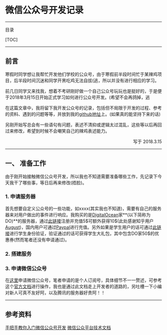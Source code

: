 ﻿# 微信公众号开发记录

---

目录

[TOC]

---

## 前言

寒假时同学想让我帮忙开发他们学校的公众号，由于寒假前半段时间忙于某辣鸡项目，后半段时间沉迷和同学开黑吃鸡无法自拔(逃，所以并没有进行相应的学习。

前几日同学又来找我，想着不考研刚好做一个自己公众号玩玩也是挺好的，于是便于2018年3月15日开始正式学习如何进行公众号开发。(希望不会再鸽掉，逃

在这篇文章中，我将留下我开发公众号的记录，包括但不局限于开发的过程、参考的资料、遇到的问题等等，并放到我的[github地址](https://github.com/KnowYuse)上。(如果真的能坚持下来的话)

另刚开始写总会有一些语句有问题，表述不清抑或逻辑太过混乱，这些等以后再回过来修改，希望到时候不会嘲笑自己的辣鸡表述能力。
<p align="right">写于 2018.3.15</p>

---


## 一、 准备工作

由于刚开始接触微信公众号开发，所以我也不知道需要准备哪些工作，先记录下今天我干了哪些事，等日后再来修改(捂脸)。

### 1. 申请服务器
首先想要自定义公众号的一些功能，如xxxx(其实我也不知道)，需要有自己的服务器来对用户做出的事件进行响应。我购买的是[DigitalOcean](https://www.digitalocean.com/)家**(以下简称为DO)**的服务器，通过[此链接](https://www.digitalocean.com/?refcode=45c5d1640779&utm_campaign=Referral_Invite&utm_medium=Referral_Program&utm_source=CopyPaste)注册并充值5\$可额外获得10\$(此处感谢知乎用户[August](https://www.zhihu.com/people/gml-95/activities))，国内用户可通过[Paypal](https://www.paypal.com/c2/home)进行充值。另外如果是学生用户的话可通过[此链接](https://education.github.com/)进行学生身份验证，验证通过的话可获得学生大礼包，其中包含DO家50\$的优惠券(然而笔者还没有申请通过)。

### 2. 搭建服务

### 3. 申请微信公众号 
在[这里](https://mp.weixin.qq.com/)申请微信公众号，笔者申请的是个人订阅号，具体细节不一一赘述，可参考这个[官方文档](https://mp.weixin.qq.com/wiki?t=resource/res_main&id=mp1472017492_58YV5)进行操作，我也是通过此文档走上开发者的道路的，另吐槽一下小编对新人可真不友好阿，以及腾讯的服务器好贵阿！！

---

## 参考资料
[手把手教你入门微信公众号开发](https://www.jianshu.com/p/131d0c4a07cf)
[微信公众平台技术文档](https://mp.weixin.qq.com/wiki?t=resource/res_main&id=mp1445241432)






